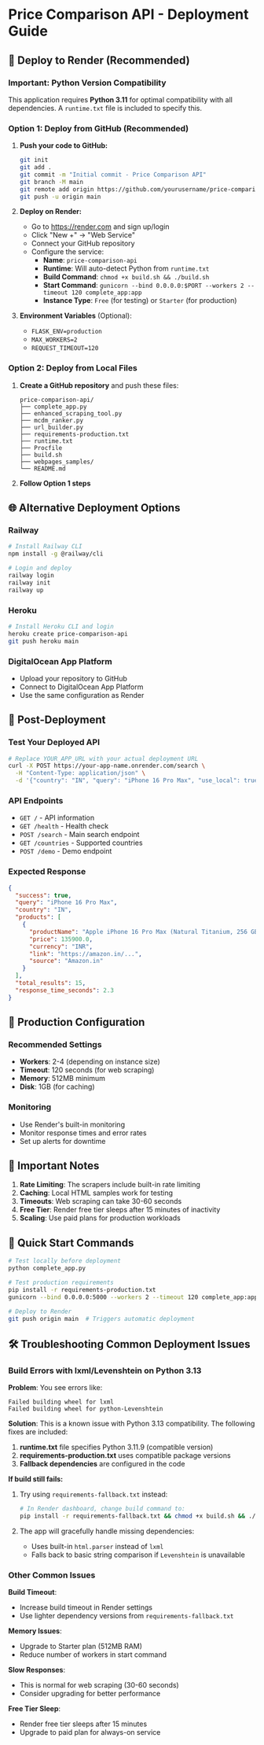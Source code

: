 # Price Comparison API - Deployment Guide

## 🚀 Deploy to Render (Recommended)

### Important: Python Version Compatibility
This application requires **Python 3.11** for optimal compatibility with all dependencies. A `runtime.txt` file is included to specify this.

### Option 1: Deploy from GitHub (Recommended)

1. **Push your code to GitHub:**
   ```bash
   git init
   git add .
   git commit -m "Initial commit - Price Comparison API"
   git branch -M main
   git remote add origin https://github.com/yourusername/price-comparison-api.git
   git push -u origin main
   ```

2. **Deploy on Render:**
   - Go to https://render.com and sign up/login
   - Click "New +" → "Web Service"
   - Connect your GitHub repository
   - Configure the service:
     - **Name**: `price-comparison-api`
     - **Runtime**: Will auto-detect Python from `runtime.txt`
     - **Build Command**: `chmod +x build.sh && ./build.sh`
     - **Start Command**: `gunicorn --bind 0.0.0.0:$PORT --workers 2 --timeout 120 complete_app:app`
     - **Instance Type**: `Free` (for testing) or `Starter` (for production)

3. **Environment Variables** (Optional):
   - `FLASK_ENV=production`
   - `MAX_WORKERS=2`
   - `REQUEST_TIMEOUT=120`

### Option 2: Deploy from Local Files

1. **Create a GitHub repository** and push these files:
   ```
   price-comparison-api/
   ├── complete_app.py
   ├── enhanced_scraping_tool.py
   ├── mcdm_ranker.py
   ├── url_builder.py
   ├── requirements-production.txt
   ├── runtime.txt
   ├── Procfile
   ├── build.sh
   ├── webpages_samples/
   └── README.md
   ```

2. **Follow Option 1 steps**

## 🌐 Alternative Deployment Options

### Railway
```bash
# Install Railway CLI
npm install -g @railway/cli

# Login and deploy
railway login
railway init
railway up
```

### Heroku
```bash
# Install Heroku CLI and login
heroku create price-comparison-api
git push heroku main
```

### DigitalOcean App Platform
- Upload your repository to GitHub
- Connect to DigitalOcean App Platform
- Use the same configuration as Render

## 📝 Post-Deployment

### Test Your Deployed API
```bash
# Replace YOUR_APP_URL with your actual deployment URL
curl -X POST https://your-app-name.onrender.com/search \
  -H "Content-Type: application/json" \
  -d '{"country": "IN", "query": "iPhone 16 Pro Max", "use_local": true}'
```

### API Endpoints
- `GET /` - API information
- `GET /health` - Health check
- `POST /search` - Main search endpoint
- `GET /countries` - Supported countries
- `POST /demo` - Demo endpoint

### Expected Response
```json
{
  "success": true,
  "query": "iPhone 16 Pro Max",
  "country": "IN",
  "products": [
    {
      "productName": "Apple iPhone 16 Pro Max (Natural Titanium, 256 GB)",
      "price": 135900.0,
      "currency": "INR",
      "link": "https://amazon.in/...",
      "source": "Amazon.in"
    }
  ],
  "total_results": 15,
  "response_time_seconds": 2.3
}
```

## 🔧 Production Configuration

### Recommended Settings
- **Workers**: 2-4 (depending on instance size)
- **Timeout**: 120 seconds (for web scraping)
- **Memory**: 512MB minimum
- **Disk**: 1GB (for caching)

### Monitoring
- Use Render's built-in monitoring
- Monitor response times and error rates
- Set up alerts for downtime

## 🚨 Important Notes

1. **Rate Limiting**: The scrapers include built-in rate limiting
2. **Caching**: Local HTML samples work for testing
3. **Timeouts**: Web scraping can take 30-60 seconds
4. **Free Tier**: Render free tier sleeps after 15 minutes of inactivity
5. **Scaling**: Use paid plans for production workloads

## 🎯 Quick Start Commands

```bash
# Test locally before deployment
python complete_app.py

# Test production requirements
pip install -r requirements-production.txt
gunicorn --bind 0.0.0.0:5000 --workers 2 --timeout 120 complete_app:app

# Deploy to Render
git push origin main  # Triggers automatic deployment
```

## 🛠️ Troubleshooting Common Deployment Issues

### Build Errors with lxml/Levenshtein on Python 3.13

**Problem**: You see errors like:
```
Failed building wheel for lxml
Failed building wheel for python-Levenshtein
```

**Solution**: This is a known issue with Python 3.13 compatibility. The following fixes are included:

1. **runtime.txt** file specifies Python 3.11.9 (compatible version)
2. **requirements-production.txt** uses compatible package versions
3. **Fallback dependencies** are configured in the code

**If build still fails:**
1. Try using `requirements-fallback.txt` instead:
   ```bash
   # In Render dashboard, change build command to:
   pip install -r requirements-fallback.txt && chmod +x build.sh && ./build.sh
   ```

2. The app will gracefully handle missing dependencies:
   - Uses built-in `html.parser` instead of `lxml`
   - Falls back to basic string comparison if `Levenshtein` is unavailable

### Other Common Issues

**Build Timeout**:
- Increase build timeout in Render settings
- Use lighter dependency versions from `requirements-fallback.txt`

**Memory Issues**:
- Upgrade to Starter plan (512MB RAM)
- Reduce number of workers in start command

**Slow Responses**:
- This is normal for web scraping (30-60 seconds)
- Consider upgrading for better performance

**Free Tier Sleep**:
- Render free tier sleeps after 15 minutes
- Upgrade to paid plan for always-on service

